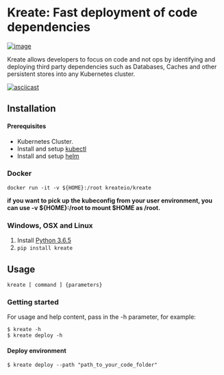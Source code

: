 # Kreate: Fast deployment of code dependencies

[![image](https://travis-ci.org/kreate-io/kreate.svg?branch=master)](https://travis-ci.org/kreate-io/kreate)

Kreate allows developers to focus on code and not ops by identifying and deploying third party dependencies such as Databases, Caches and other persistent stores into any Kubernetes cluster.

[![asciicast](https://asciinema.org/a/178016.png)](https://asciinema.org/a/178016)

## Installation

#### Prerequisites 
* Kubernetes Cluster.
* Install and setup [kubectl](https://kubernetes.io/docs/tasks/tools/install-kubectl/)
* Install and setup [helm](https://docs.helm.sh/using_helm/)

### Docker
```
docker run -it -v ${HOME}:/root kreateio/kreate
```

**if you want to pick up the kubeconfig from your user environment, you can use -v ${HOME}:/root to mount $HOME as /root.**

### Windows, OSX and Linux

1. Install [Python 3.6.5](https://www.python.org/downloads/release/python-365/)
2. ```pip install kreate```

## Usage
```
kreate [ command ] {parameters}
 ```

### Getting started
For usage and help content, pass in the -h parameter, for example:
```
$ kreate -h
$ kreate deploy -h
```

#### Deploy environment
```
$ kreate deploy --path "path_to_your_code_folder"
```